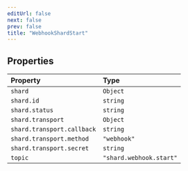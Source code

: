 ```yaml
---
editUrl: false
next: false
prev: false
title: "WebhookShardStart"
---
```


## Properties

| Property | Type |
| :------ | :------ |
| `shard` | `Object` |
| `shard.id` | `string` |
| `shard.status` | `string` |
| `shard.transport` | `Object` |
| `shard.transport.callback` | `string` |
| `shard.transport.method` | `"webhook"` |
| `shard.transport.secret` | `string` |
| `topic` | `"shard.webhook.start"` |
